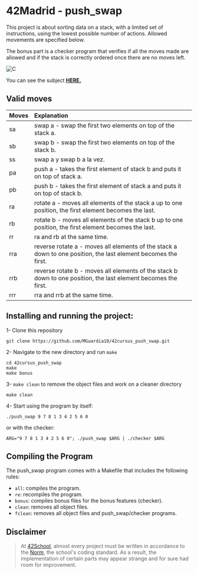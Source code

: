 # 42Madrid - push_swap

This project is about sorting data on a stack, with a limited set of instructions, using the lowest possible number of actions. Allowed movements are specified below.

The bonus part is a checker program that verifies if all the moves made are allowed and if the stack is correctly ordered once there are no moves left.

![C](https://img.shields.io/badge/C-a?style=for-the-badge&logo=C&color=grey)

You can see the subject [**HERE.**](https://github.com/MGuardia10/42cursus/blob/main/subjects/en/push_swap_subject_en.pdf)

## Valid moves
| Moves | Explanation |
| :--- | :--- |
| sa | swap a - swap the first two elements on top of the stack a. |
| sb | swap b - swap the first two elements on top of the stack b. |
| ss | swap a y swap b a la vez. |
| pa | push a -  takes the first element of stack b and puts it on top of stack a. |
| pb | push b -  takes the first element of stack a and puts it on top of stack b. |
| ra | rotate a - moves all elements of the stack a up to one position, the first element becomes the last. |
| rb | rotate b - moves all elements of the stack b up to one position, the first element becomes the last. |
| rr | ra and rb at the same time. |
| rra | reverse rotate a - moves all elements of the stack a down to one position, the last element becomes the first. |
| rrb | reverse rotate b - moves all elements of the stack b down to one position, the last element becomes the first. |
| rrr | rra and rrb at the same time. |

## Installing and running the project:

1- Clone this repository
	
	git clone https://github.com/MGuardia10/42cursus_push_swap.git
2- Navigate to the new directory and run `make`
	
	cd 42cursus_push_swap
   	make
    make bonus
3- `make clean` to remove the object files and work on a cleaner directory

	make clean
4- Start using the program by itself:

	./push_swap 9 7 8 1 3 4 2 5 6 0
or with the checker:

    ARG="9 7 8 1 3 4 2 5 6 0"; ./push_swap $ARG | ./checker $ARG

## Compiling the Program
The push_swap program comes with a Makefile that includes the following rules:

- `all`: compiles the program.
- `re`: recompiles the program.
- `bonus`: compiles bonus files for the bonus features (checker).
- `clean`: removes all object files.
- `fclean`: removes all object files and push_swap/checker programs.

## Disclaimer
> At [42School](https://en.wikipedia.org/wiki/42_(school)), almost every project must be written in accordance to the [Norm](https://github.com/MGuardia10/42cursus/blob/main/subjects/en/norm_en.pdf), the school's coding standard. As a result, the implementation of certain parts may appear strange and for sure had room for improvement.
